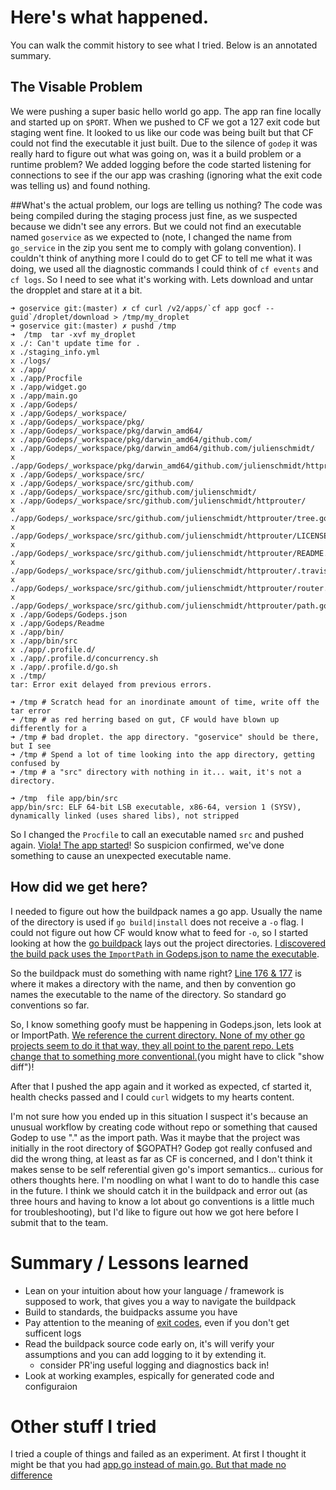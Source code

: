 # Here's what happened.

You can walk the commit history to see what I tried. Below is an annotated summary.

## The Visable Problem

We were pushing a super basic hello world go app. The app ran fine locally and started up on `$PORT`. When we pushed to CF we got a 127 exit code but staging went fine. It looked to us like our code was being built but that CF could not find the executable it just built. Due to the silence of `godep` it was really hard to figure out what was going on, was it a build problem or a runtime problem? We added logging before the code started listening for connections to see if the our app was crashing (ignoring what the exit code was telling us) and found nothing.

##What's the actual problem, our logs are telling us nothing?
The code was being compiled during the staging process just fine, as we suspected because we didn't see any errors. But we could not find an executable named `goservice` as we expected to (note, I changed the name from `go_service` in the zip you sent me to comply with golang convention). I couldn't think of anything more I could do to get CF to tell me what it was doing, we used all the diagnostic commands I could think of `cf events` and `cf logs`. So I need to see what it's working with. Lets download and untar the dropplet and stare at it a bit.

```
➜ goservice git:(master) ✗ cf curl /v2/apps/`cf app gocf --guid`/droplet/download > /tmp/my_droplet
➜ goservice git:(master) ✗ pushd /tmp
➜  /tmp  tar -xvf my_droplet
x ./: Can't update time for .
x ./staging_info.yml
x ./logs/
x ./app/
x ./app/Procfile
x ./app/widget.go
x ./app/main.go
x ./app/Godeps/
x ./app/Godeps/_workspace/
x ./app/Godeps/_workspace/pkg/
x ./app/Godeps/_workspace/pkg/darwin_amd64/
x ./app/Godeps/_workspace/pkg/darwin_amd64/github.com/
x ./app/Godeps/_workspace/pkg/darwin_amd64/github.com/julienschmidt/
x ./app/Godeps/_workspace/pkg/darwin_amd64/github.com/julienschmidt/httprouter.a
x ./app/Godeps/_workspace/src/
x ./app/Godeps/_workspace/src/github.com/
x ./app/Godeps/_workspace/src/github.com/julienschmidt/
x ./app/Godeps/_workspace/src/github.com/julienschmidt/httprouter/
x ./app/Godeps/_workspace/src/github.com/julienschmidt/httprouter/tree.go
x ./app/Godeps/_workspace/src/github.com/julienschmidt/httprouter/LICENSE
x ./app/Godeps/_workspace/src/github.com/julienschmidt/httprouter/README.md
x ./app/Godeps/_workspace/src/github.com/julienschmidt/httprouter/.travis.yml
x ./app/Godeps/_workspace/src/github.com/julienschmidt/httprouter/router.go
x ./app/Godeps/_workspace/src/github.com/julienschmidt/httprouter/path.go
x ./app/Godeps/Godeps.json
x ./app/Godeps/Readme
x ./app/bin/
x ./app/bin/src
x ./app/.profile.d/
x ./app/.profile.d/concurrency.sh
x ./app/.profile.d/go.sh
x ./tmp/
tar: Error exit delayed from previous errors.

➜ /tmp # Scratch head for an inordinate amount of time, write off the tar error
➜ /tmp # as red herring based on gut, CF would have blown up differently for a
➜ /tmp # bad droplet. the app directory. "goservice" should be there, but I see
➜ /tmp # Spend a lot of time looking into the app directory, getting confused by
➜ /tmp # a "src" directory with nothing in it... wait, it's not a directory.

➜ /tmp  file app/bin/src
app/bin/src: ELF 64-bit LSB executable, x86-64, version 1 (SYSV), dynamically linked (uses shared libs), not stripped
```

So I changed the `Procfile` to call an executable named `src` and pushed again. [Viola! The app started](https://github.com/krujos/goservice/commit/a217dffeb82704d07560349ca5023d25ee974331)! So suspicion confirmed, we've done something to cause an unexpected executable name.

## How did we get here?

I needed to figure out how the buildpack names a go app. Usually the name of the directory is used if `go build|install` does not receive a `-o` flag. I could not figure out how CF would know what to feed for `-o`, so I started looking at how the [go buildpack](https://github.com/cloudfoundry/go-buildpack) lays out the project directories. [I discovered the build pack uses the `ImportPath` in Godeps.json to name the executable](https://github.com/cloudfoundry/go-buildpack/blob/master/bin/compile#L121).

So the buildpack must do something with name right? [Line 176 & 177](https://github.com/cloudfoundry/go-buildpack/blob/master/bin/compile#L176) is where it makes a directory with the name, and then by convention go names the executable to the name of the directory. So standard go conventions so far.

So, I know something goofy must be happening in Godeps.json, lets look at or ImportPath. [We reference the current directory. None of my other go projects seem to do it that way, they all point to the parent repo. Lets change that to something more conventional.](https://github.com/krujos/goservice/commit/995619bea518b40a817b2d8e4f76139b1b68bf3c)(you might have to click "show diff")!

After that I pushed the app again and it worked as expected, cf started it, health checks passed and I could `curl` widgets to my hearts content.  

I'm not sure how you ended up in this situation I suspect it's because an unusual workflow by creating code without repo or something that caused Godep to use "." as the import path. Was it maybe that the project was initially in the root directory of $GOPATH? Godep got really confused and did the wrong thing, at least as far as CF is concerned, and I don't think it makes sense to be self referential given go's import semantics... curious for others thoughts here. I'm noodling on what I want to do to handle this case in the future. I think we should catch it in the buildpack and error out (as three hours and having to know a lot about go conventions is a little much for troubleshooting), but I'd like to figure out how we got here before I submit that to the team.

# Summary / Lessons learned 

* Lean on your intuition about how your language / framework is supposed to work, that gives you a way to navigate the buildpack
* Build to standards, the buidpacks assume you have
* Pay attention to the meaning of [exit codes](http://tldp.org/LDP/abs/html/exitcodes.html), even if you don't get sufficent logs 
* Read the buildpack source code early on, it's will verify your assumptions and you can add logging to it by extending it. 
  * consider PR'ing useful logging and diagnostics back in!
* Look at working examples, espically for generated code and configuraion

# Other stuff I tried
I tried a couple of things and failed as an experiment. At first I thought it might be that you had [app.go instead of main.go. But that made no difference](https://github.com/krujos/goservice/commit/a217dffeb82704d07560349ca5023d25ee974331)
